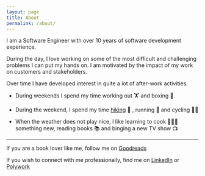 ```yaml
---
layout: page
title: About
permalink: /about/
---
```


I am a Software Engineer with over 10 years of software development experience. 

During the day, I love working on some of the most difficult and challenging problems I can put my hands on. I am motivated by the impact of my work on customers and stakeholders.

Over time I have developed interest in quite a lot of after-work activities.

* During weekends I spend my time working out 🏋️ and boxing 🥊.

* During the weekend, I spend my time [hiking][manishsinha-strava] 🥾 , running 👟  and cycling 🚴‍♂️

* When the weather does not play nice, I like learning to cook 🧑🏽‍🍳  something new, reading books 📚 and binging a new TV show 📺


---

 

If you are a book lover like me, follow me on [Goodreads][goodreads-manishsinha]

If you wish to connect with me professionally, find me on [LinkedIn][linkedin-manishsinha27] or [Polywork][polywork-manishsinha]

[manishsinha-strava]: https://www.strava.com/athletes/10804098
[linkedin-manishsinha27]: https://www.linkedin.com/in/manishsinha27/
[goodreads-manishsinha]: https://www.goodreads.com/user/show/13151041-manish-sinha
[polywork-manishsinha]: https://www.polywork.com/manishsinha